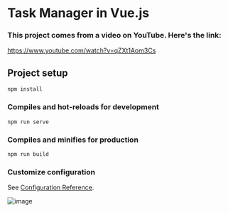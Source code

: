 # Task Manager in Vue.js

### This project comes from a video on YouTube. Here's the link:
https://www.youtube.com/watch?v=qZXt1Aom3Cs

## Project setup
```
npm install
```

### Compiles and hot-reloads for development
```
npm run serve
```

### Compiles and minifies for production
```
npm run build
```

### Customize configuration
See [Configuration Reference](https://cli.vuejs.org/config/).

![image](https://user-images.githubusercontent.com/33930743/124164500-18627080-da77-11eb-9dfa-b24ab6ad3ccf.png)
